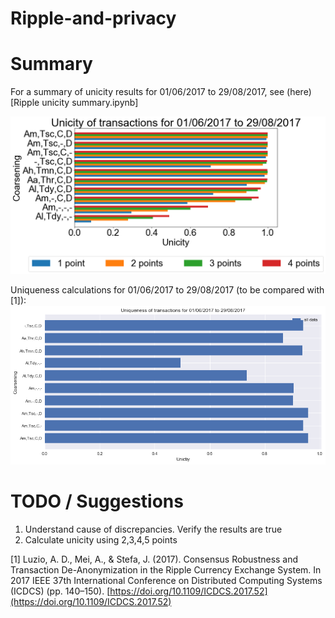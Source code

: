 # Ripple-and-privacy

# Summary
For a summary of unicity results for 01/06/2017 to 29/08/2017, see (here)[Ripple unicity summary.ipynb]

![Unicity results](unicity_results.png)

Uniqueness calculations for 01/06/2017 to 29/08/2017 (to be compared with [1]):
![Uniqueness results](uniqueness_results.png)

# TODO / Suggestions
1. Understand cause of discrepancies. Verify the results are true
2. Calculate unicity using 2,3,4,5 points

[1] Luzio, A. D., Mei, A., & Stefa, J. (2017). Consensus Robustness and Transaction De-Anonymization in the Ripple Currency Exchange System. In 2017 IEEE 37th International Conference on Distributed Computing Systems (ICDCS) (pp. 140–150). [https://doi.org/10.1109/ICDCS.2017.52](https://doi.org/10.1109/ICDCS.2017.52)
